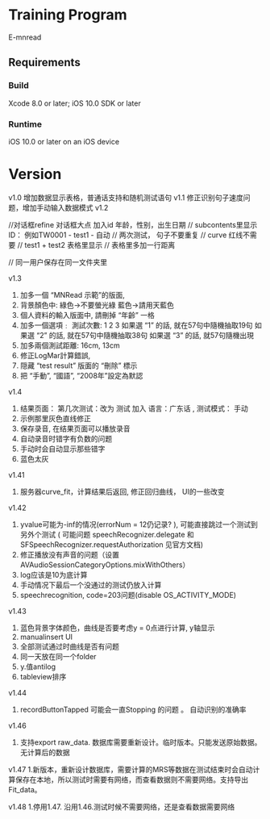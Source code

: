# Training Program

E-mnread

## Requirements

### Build

Xcode 8.0 or later; iOS 10.0 SDK or later

### Runtime

iOS 10.0 or later on an iOS device

# Version

v1.0 增加数据显示表格，普通话支持和随机测试语句
v1.1 修正识别句子速度问题，增加手动输入数据模式
v1.2

//对话框refine 对话框大点 加入id 年龄，性别，出生日期
// subcontents里显示ID： 例如TW0001 - test1 - 自动
// 两次测试， 句子不要重复
// curve 红线不需要
// test1 + test2 表格里显示
// 表格里多加一行距离

// 同一用户保存在同一文件夹里

v1.3
1.    加多一個 “MNRead 示範”的版面,
2.    背景顏色中:     綠色→不要螢光綠
藍色→請用天藍色
3.    個人資料的輸入版面中, 請刪掉 “年齡” 一格
4.    加多一個選項﹕
測試次數: 1  2  3
如果選 “1” 的話, 就在57句中隨機抽取19句
如果選 “2” 的話, 就在57句中隨機抽取38句
如果選 “3” 的話, 就57句隨機出現
5.    加多兩個測試距離: 16cm, 13cm
6.    修正LogMar計算錯誤,
7.    隠藏 “test result” 版面的 “刪除” 標示
8.    把 “手動”, “國語”, “2008年”設定為默認


v1.4
1. 结果页面： 第几次测试：改为  测试
                    加入     语言：广东话 , 测试模式： 手动
2. 示例那里灰色直线修正
3. 保存录音, 在结果页面可以播放录音
4. 自动录音时错字有负数的问题
5. 手动时会自动显示那些错字
6. 蓝色太灰

v1.41
1.  服务器curve_fit，计算结果后返回, 修正回归曲线， UI的一些改变

v1.42

1. yvalue可能为-inf的情况(errorNum = 12仍记录? ), 可能直接跳过一个测试到另外个测试
(  可能问题 speechRecognizer.delegate 和 SFSpeechRecognizer.requestAuthorization 见官方文档)
2. 修正播放没有声音的问题（设置AVAudioSessionCategoryOptions.mixWithOthers）
3. log应该是10为底计算
4. 手动情况下最后一个没通过的测试仍放入计算
5. speechrecognition, code=203问题(disable OS_ACTIVITY_MODE)

v1.43
1. 蓝色背景字体颜色，曲线是否要考虑y = 0点进行计算, y轴显示
2. manualinsert UI
3. 全部测试通过时曲线是否有问题
4. 同一天放在同一个folder
5.  y.值antilog
6.  tableview排序

v1.44
1. recordButtonTapped 可能会一直Stopping 的问题 。 自动识别的准确率

 v1.46
 1. 支持export raw_data. 数据库需要重新设计。临时版本。只能发送原始数据。无计算后的数据
 
 v1.47
 1.新版本，重新设计数据库，需要计算的MRS等数据在测试结束时会自动计算保存在本地，所以测试时需要有网络，而查看数据则不需要网络。支持导出Fit_data。
 
 v1.48
 1.停用1.47. 沿用1.46.测试时候不需要网络，还是查看数据需要网络
                    


